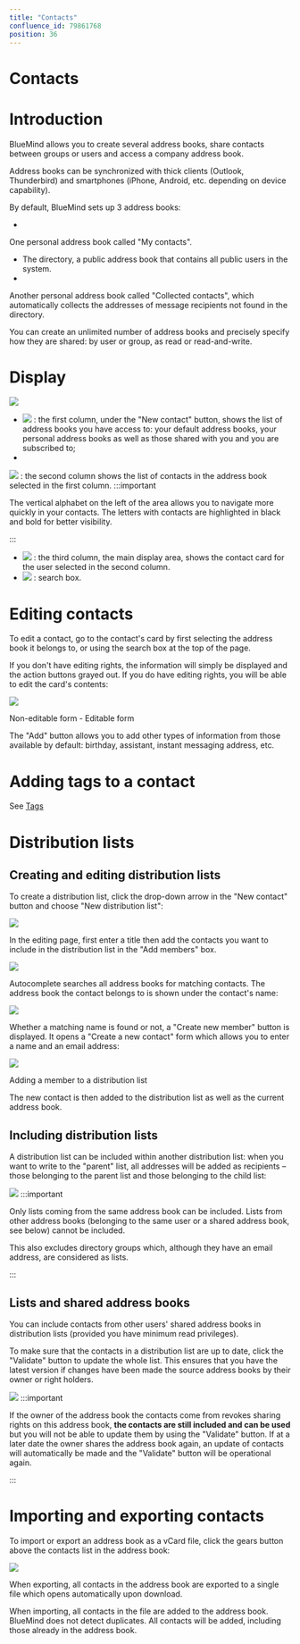 ```yaml
---
title: "Contacts"
confluence_id: 79861768
position: 36
---
```

# Contacts


# Introduction

BlueMind allows you to create several address books, share contacts between groups or users and access a company address book.

Address books can be synchronized with thick clients (Outlook, Thunderbird) and smartphones (iPhone, Android, etc. depending on device capability).

By default, BlueMind sets up 3 address books:

- 
One personal address book called "My contacts".

- The directory, a public address book that contains all public users in the system.
- 
Another personal address book called "Collected contacts", which automatically collects the addresses of message recipients not found in the directory.


You can create an unlimited number of address books and precisely specify how they are shared: by user or group, as read or read-and-write.


# Display

![](../../attachments/79861768/79861785.png)

- ![](../../attachments/79861210/79861237.png) : the first column, under the "New contact" button, shows the list of address books you have access to: your default address books, your personal address books as well as those shared with you and you are subscribed to;
- 
![](../../attachments/79861210/79861236.png) : the second column shows the list of contacts in the address book selected in the first column.
:::important

The vertical alphabet on the left of the area allows you to navigate more quickly in your contacts. The letters with contacts are highlighted in black and bold for better visibility.

:::

- ![](../../attachments/79861210/79861235.png) : the third column, the main display area, shows the contact card for the user selected in the second column.
- ![](../../attachments/79861210/79861234.png) : search box.


# Editing contacts

To edit a contact, go to the contact's card by first selecting the address book it belongs to, or using the search box at the top of the page.

If you don't have editing rights, the information will simply be displayed and the action buttons grayed out. If you do have editing rights, you will be able to edit the card's contents:


![](../../attachments/79861768/79861783.png)


Non-editable form - Editable form


The "Add" button allows you to add other types of information from those available by default: birthday, assistant, instant messaging address, etc.

# Adding tags to a contact

See [Tags](/Guide_de_l_utilisateur/Les_catégories_tags_/) 

# Distribution lists

## Creating and editing distribution lists

To create a distribution list, click the drop-down arrow in the "New contact" button and choose "New distribution list":

![](../../attachments/79861768/79861779.png)

In the editing page, first enter a title then add the contacts you want to include in the distribution list in the "Add members" box.

![](../../attachments/79861768/79861775.png)

Autocomplete searches all address books for matching contacts. The address book the contact belongs to is shown under the contact's name:

![](../../attachments/79861768/79861771.png)

Whether a matching name is found or not, a "Create new member" button is displayed. It opens a "Create a new contact" form which allows you to enter a name and an email address:


![](../../attachments/79861768/79861777.png)


Adding a member to a distribution list


The new contact is then added to the distribution list as well as the current address book.

## Including distribution lists

A distribution list can be included within another distribution list: when you want to write to the "parent" list, all addresses will be added as recipients – those belonging to the parent list and those belonging to the child list:

![](../../attachments/79861768/79861770.png)
:::important

Only lists coming from the same address book can be included. Lists from other address books (belonging to the same user or a shared address book, see below) cannot be included.

This also excludes directory groups which, although they have an email address, are considered as lists.

:::

## Lists and shared address books

You can include contacts from other users' shared address books in distribution lists (provided you have minimum read privileges). 

To make sure that the contacts in a distribution list are up to date, click the "Validate" button to update the whole list. This ensures that you have the latest version if changes have been made the source address books by their owner or right holders.  

![](../../attachments/79861768/79861769.png)
:::important

If the owner of the address book the contacts come from revokes sharing rights on this address book, ****the contacts are still included and can be used**** but you will not be able to update them by using the "Validate" button. If at a later date the owner shares the address book again, an update of contacts will automatically be made and the "Validate" button will be operational again.

:::

# Importing and exporting contacts

To import or export an address book as a vCard file, click the gears button above the contacts list in the address book:

![](../../attachments/79861768/79861781.png)

When exporting, all contacts in the address book are exported to a single file which opens automatically upon download.

When importing, all contacts in the file are added to the address book. BlueMind does not detect duplicates. All contacts will be added, including those already in the address book.


